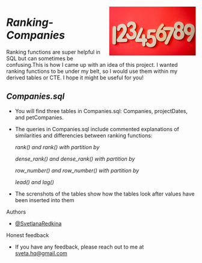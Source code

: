 
<img
  align="right"
  src="readme-logo.png"
  style="width: 230px; height: 130px">  
# *Ranking-Companies*

Ranking functions are super helpful in SQL but can sometimes be confusing.This is how I came up with an idea of this project. I wanted ranking functions to be under my belt, so I would use them within my derived tables or CTE. I hope it might be useful for you!


## *Companies.sql*
- You will find three tables in Companies.sql: Companies, projectDates, and petCompanies. 
- The queries in Companies.sql include commented explanations of similarities and differencies between ranking functions:

     *rank() and rank() with partition by*
     
     *dense_rank() and dense_rank() with partition by*
     
     *row_number() and row_number() with partition by*
     
     *lead() and lag()*

- The screnshots of the tables show how the tables look after values have been inserted into them

Authors

- [@SvetlanaRedkina](https://github.com/SvetlanaRedkina)


Honest feedback

- If you have any feedback, please reach out to me at sveta.hq@gmail.com
